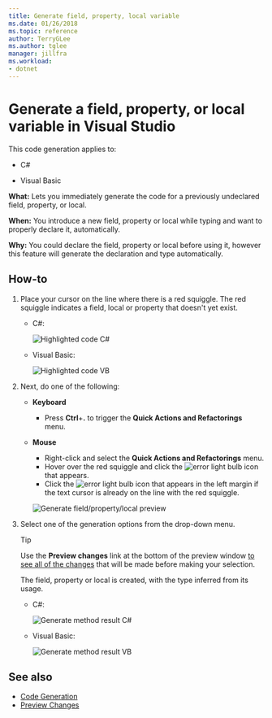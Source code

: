 ```yaml
---
title: Generate field, property, local variable
ms.date: 01/26/2018
ms.topic: reference
author: TerryGLee
ms.author: tglee
manager: jillfra
ms.workload:
- dotnet
---
```

# Generate a field, property, or local variable in Visual Studio

This code generation applies to:

- C#

- Visual Basic

**What:** Lets you immediately generate the code for a previously undeclared field, property, or local.

**When:** You introduce a new field, property or local while typing and want to properly declare it, automatically.

**Why:** You could declare the field, property or local before using it, however this feature will generate the declaration and type automatically.

## How-to

1. Place your cursor on the line where there is a red squiggle. The red squiggle indicates a field, local or property that doesn't yet exist.

   - C#:

       ![Highlighted code C#](media/field-highlight-cs.png)

   - Visual Basic:

       ![Highlighted code VB](media/field-highlight-vb.png)

2. Next, do one of the following:

   - **Keyboard**
      - Press **Ctrl**+**.** to trigger the **Quick Actions and Refactorings** menu.
   - **Mouse**
      - Right-click and select the **Quick Actions and Refactorings** menu.
      - Hover over the red squiggle and click the ![error light bulb](media/error-bulb.png) icon that appears.
      - Click the ![error light bulb](media/error-bulb.png) icon that appears in the left margin if the text cursor is already on the line with the red squiggle.

      ![Generate field/property/local preview](media/field-preview-cs.png)

3. Select one of the generation options from the drop-down menu.

   > [!TIP]
   > Use the **Preview changes** link at the bottom of the preview window [to see all of the changes](../../ide/preview-changes.md) that will be made before making your selection.

   The field, property or local is created, with the type inferred from its usage.

   - C#:

       ![Generate method result C#](media/field-result-cs.png)

   - Visual Basic:

       ![Generate method result VB](media/field-result-vb.png)

## See also

- [Code Generation](../code-generation-in-visual-studio.md)
- [Preview Changes](../../ide/preview-changes.md)
